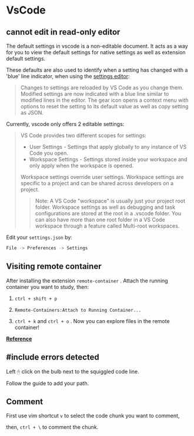 # VsCode 

## cannot edit in read-only editor

The default settings in vscode is a non-editable document. It acts as a way for you to view the default settings for native settings as well as extension default settings.

These defaults are also used to identify when a setting has changed with a 'blue' line indicator, when using the [settings editor](https://code.visualstudio.com/docs/getstarted/settings#_settings-editor):

> Changes to settings are reloaded by VS Code as you change them. Modified settings are now indicated with a blue line similar to modified lines in the editor. The gear icon opens a context menu with options to reset the setting to its default value as well as copy setting as JSON.

Currently, vscode only offers 2 editable settings:

> VS Code provides two different scopes for settings:
>
> - User Settings - Settings that apply globally to any instance of VS Code you open.
> - Workspace Settings - Settings stored inside your workspace and only apply when the workspace is opened.
>
> Workspace settings override user settings. Workspace settings are specific to a project and can be shared across developers on a project.
>
> > Note: A VS Code "workspace" is usually just your project root folder. Workspace settings as well as debugging and task configurations are stored at the root in a .vscode folder. You can also have more than one root folder in a VS Code workspace through a feature called Multi-root workspaces.

Edit your `settings.json` by:

```bash
File -> Preferences -> Settings
```



## Visiting remote container

After installing the extension `remote-container` . Attach the running container you want to study, then: 

1. `ctrl + shift + p`

2. `Remote-Containers:Attach to Running Container...`

3. `ctrl + k`   and  `ctrl + o` . Now you can explore files in the remote container!

**[Reference](https://segmentfault.com/a/1190000023095631)**



## #include errors detected

 Left 🖰 click on the bulb next to the squiggled code line.

Follow the guide to add your path.



## Comment

First use vim shortcut `v` to select the code chunk you want to comment,

then,  `ctrl + \` to comment the chunk.